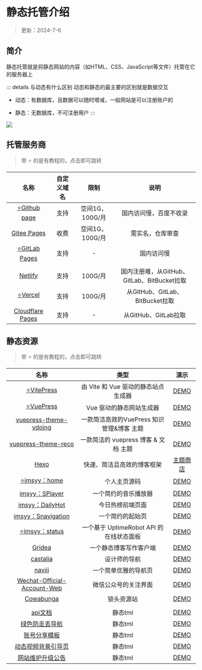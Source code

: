 # 静态托管介绍

> 更新：2024-7-6


## 简介

静态托管就是将静态网站的内容（如HTML、CSS、JavaScript等文件）托管在它的服务器上

::: details 与动态有什么区别
动态和静态的最主要的区别就是数据交互

* 动态：有数据库，且数据可以随时增减，一般网站是可以注册账户的

* 静态：无数据库，不可注册用户
:::

![](/pages/pages-01.png)


## 托管服务商

> 带 ⭐ 的是有教程的，点击即可跳转

| 名称 | 自定义域名 | 限制 | 说明 |
|:-:|:-:|:-:|:-:|
| [⭐Github page](./github.md) | 支持 | 空间1G，100G/月 | 国内访问慢，百度不收录 |
| [Gitee Pages](https://gitee.com/help/articles/4136#article-header0) | 收费 | 空间1G，100G/月 | 需实名，仓库审查 |
| [⭐GitLab Pages](https://docs.gitlab.cn/jh/user/project/pages/index.html) | 支持 | - | 国内访问慢 |
| |
| [Netlify](https://docs.netlify.com/get-started/) | 支持 | 100G/月 | 国内注册难，从GitHub、GitLab、BitBucket拉取 |
| [⭐Vercel](./vercel.md) | 支持 | 100G/月 | 从GitHub、GitLab、BitBucket拉取 |
| [Cloudflare Pages](https://developers.cloudflare.com/pages/get-started/) | 支持 | - | 从GitHub、GitLab拉取 |




## 静态资源

> 带 ⭐ 的是有教程的，点击即可跳转

| 名称 | 类型 | 演示
|:-:|:-:|:-:|
| [⭐VitePress](https://vitepress.yiov.top) | 由 Vite 和 Vue 驱动的静态站点生成器 | [DEMO](https://vitepress.dev/zh/) |
| [⭐VuePress](https://vuepress.yiov.top) | Vue 驱动的静态网站生成器 | [DEMO](https://v2.vuepress.vuejs.org/zh/) |
| [vuepress-theme-vdoing](https://github.com/xugaoyi/vuepress-theme-vdoing) | 一款简洁高效的VuePress 知识管理&博客 主题 | [DEMO](https://doc.xugaoyi.com/) |
| [vuepress-theme-reco](https://github.com/vuepress-reco/vuepress-theme-reco) | 一款简洁的 vuepress 博客 & 文档 主题 | [DEMO](https://vuepress-theme-reco.recoluan.com/) |
| [Hexo](https://hexo.io/zh-cn/) | 快速、简洁且高效的博客框架 | [主题商店](https://hexo.io/themes/) |
| [⭐imsyy：home](../home.md) | 个人主页源码 | [DEMO](https://www.imsyy.top/) |
| [imsyy：SPlayer](https://github.com/imsyy/SPlayer) | 一个简约的音乐播放器 | [DEMO](https://music.imsyy.top/) |
| [imsyy：DailyHot](https://github.com/imsyy/DailyHot) | 今日热榜前端页面 | [DEMO](https://hot.imsyy.top/) |
| [imsyy：Snavigation](https://github.com/imsyy/Snavigation) | 一个简约的起始页 | [DEMO](https://hot.imsyy.top/) |
| [⭐imsyy：status](../uptimerobot.md) | 一个基于 UptimeRobot API 的在线状态面板 | [DEMO](https://status.imsyy.top/) |
| [Gridea](https://github.com/getgridea/gridea) | 一个静态博客写作客户端 |  [DEMO](https://open.gridea.dev/) |
| [castalia](https://github.com/afterwork-design/castalia) | 设计师的导航 | [DEMO](https://afterwork-design.github.io/castalia/) |
| [naviii](https://github.com/eehhh/naviii) | 一个简单优雅的导航页 | [DEMO](https://start.uue.me/) |
| [Wechat-Official-Account-Web](https://github.com/zhheo/Wechat-Official-Account-Web) | 微信公众号的关注界面 | [DEMO](https://wechat.zhheo.com/) |
| [Cowabunga](https://github.com/Dr0ii/LockStore) | 锁头资源站 | [DEMO](http://www.lockstore.top/) |
| |
| [api文档](https://dzp.lanzouj.com/ipdBu23r0xne) | 静态tml | [DEMO](http://api.yiov.serv00.net/) |
| [绿色防走丢导航](https://dzp.lanzouj.com/iOJoF23r12qh) | 静态tml | [DEMO](http://nav.yiov.serv00.net/) |
| [账号分享模板](https://dzp.lanzouj.com/iib0623rc0yj) | 静态tml | [DEMO](http://share.yiov.serv00.net/) |
| [动态视频背景引导页](https://dzp.lanzouj.com/iwR8123rdagh) | 静态tml | [DEMO](http://video.yiov.serv00.net/) |
| [网站维护升级公告](https://dzp.lanzouj.com/is9RZ23rl3ah) | 静态tml | [DEMO](http://notice.yiov.serv00.net/) |
  





